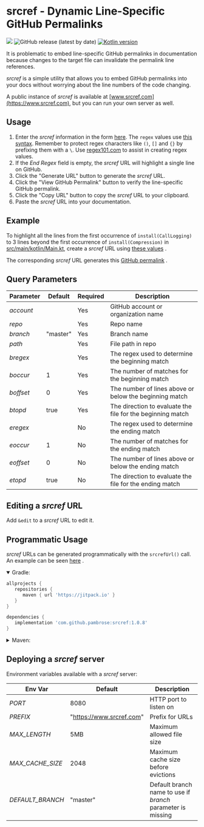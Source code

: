 # srcref - Dynamic Line-Specific GitHub Permalinks

[![](https://jitpack.io/v/pambrose/srcref.svg)](https://jitpack.io/#pambrose/srcref)
![GitHub release (latest by date)](https://img.shields.io/github/v/release/pambrose/srcref)
[![Kotlin version](https://img.shields.io/badge/kotlin-1.7.0-red?logo=kotlin)](http://kotlinlang.org)

It is problematic to embed line-specific GitHub permalinks in documentation because
changes to the target file can invalidate the permalink line references.

_srcref_ is a simple utility that allows you to embed GitHub permalinks into your
docs without worrying about the line numbers of the code changing.

A public instance of _srcref_ is available at [www.srcref.com](https://www.srcref.com),
but you can run your own server as well.

## Usage

1) Enter the _srcref_ information in the form [here](https://www.srcref.com).
   The `regex` values use [this syntax](https://docs.oracle.com/javase/8/docs/api/java/util/regex/Pattern.html).
   Remember to protect regex characters like `()`, `[]` and `{}` by prefixing them with a `\`.
   Use [regex101.com](https://regex101.com) to assist in creating regex values.
2) If the _End_ _Regex_ field is empty, the _srcref_ URL will highlight a single line on GitHub.
3) Click the "Generate URL" button to generate the _srcref_ URL.
4) Click the "View GitHub Permalink" button to verify the line-specific GitHub permalink.
5) Click the "Copy URL" button to copy the _srcref_ URL to your clipboard.
6) Paste the _srcref_ URL into your documentation.

## Example

To highlight all the lines from the first occurrence
of `install(CallLogging)` to 3 lines beyond the first occurrence of `install(Compression)` in
[src/main/kotlin/Main.kt](https://github.com/pambrose/srcref/blob/master/src/main/kotlin/com/pambrose/srcref/Main.kt),
create a _srcref_ URL using
[these values](https://www.srcref.com/edit?account=pambrose&repo=srcref&branch=master&path=src%2Fmain%2Fkotlin%2Fcom%2Fpambrose%2Fsrcref%2FMain.kt&bregex=install%5C%28CallLogging%5C%29&boccur=1&boffset=0&btopd=true&eregex=install%5C%28Compression%5C%29&eoccur=1&eoffset=3&etopd=false)
.

The corresponding _srcref_ URL generates this
[GitHub permalink](https://www.srcref.com/github?account=pambrose&repo=srcref&branch=master&path=src%2Fmain%2Fkotlin%2Fcom%2Fpambrose%2Fsrcref%2FMain.kt&bregex=install%5C%28CallLogging%5C%29&boccur=1&boffset=0&btopd=true&eregex=install%5C%28Compression%5C%29&eoccur=1&eoffset=3&etopd=false)
.

## Query Parameters

| Parameter | Default  | Required | Description                                                |
|-----------|----------|----------|------------------------------------------------------------|
| _account_ |          | Yes      | GitHub account or organization name                        |
| _repo_    |          | Yes      | Repo name                                                  |
| _branch_  | "master" | Yes      | Branch name                                                |
| _path_    |          | Yes      | File path in repo                                          |
| _bregex_  |          | Yes      | The regex used to determine the beginning match            |
| _boccur_  | 1        | Yes      | The number of matches for the beginning match              |
| _boffset_ | 0        | Yes      | The number of lines above or below the beginning match     |
| _btopd_   | true     | Yes      | The direction to evaluate the file for the beginning match |
| _eregex_  |          | No       | The regex used to determine the ending match               |
| _eoccur_  | 1        | No       | The number of matches for the ending match                 |
| _eoffset_ | 0        | No       | The number of lines above or below the ending match        |
| _etopd_   | true     | No       | The direction to evaluate the file for the ending match    |

## Editing a _srcref_ URL

Add `&edit` to a _srcref_ URL to edit it.

## Programmatic Usage

_srcref_ URLs can be generated programmatically with the `srcrefUrl()` call. An example can be seen
[here](https://www.srcref.com/github?account=kslides&repo=kslides&branch=master&path=kslides-core%2Fsrc%2Fmain%2Fkotlin%2Fcom%2Fkslides%2FPresentation.kt&bregex=srcrefUrl%5C%28&boccur=1&boffset=0&btopd=true&eregex=escapeHtml4+%3D+true&eoccur=1&eoffset=1&etopd=true)
.

<details open>
<summary>Gradle:</summary>

```groovy
allprojects {
   repositories {
      maven { url 'https://jitpack.io' }
   }
}
```

```groovy
dependencies {
   implementation 'com.github.pambrose:srcref:1.0.8'
}
```

</details>


<details>
<summary>Maven:</summary>

```xml

<repositories>
   <repository>
      <id>jitpack.io</id>
      <url>https://jitpack.io</url>
   </repository>
</repositories>
```

```xml

<dependency>
   <groupId>com.github.pambrose</groupId>
   <artifactId>srcref</artifactId>
   <version>1.0.8</version>
</dependency>
```

</details>

## Deploying a _srcref_ server

Environment variables available with a _srcref_ server:

| Env Var          | Default                  | Description                                                 |
|------------------|--------------------------|-------------------------------------------------------------|
| _PORT_           | 8080                     | HTTP port to listen on                                      |
| _PREFIX_         | "https://www.srcref.com" | Prefix for URLs                                             |
| _MAX_LENGTH_     | 5MB                      | Maximum allowed file size                                   |
| _MAX_CACHE_SIZE_ | 2048                     | Maximum cache size before evictions                         |
| _DEFAULT_BRANCH_ | "master"                 | Default branch name to use if _branch_ parameter is missing |

